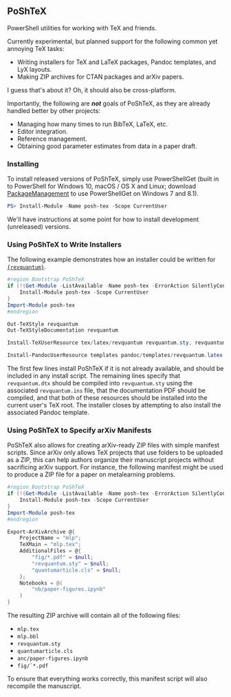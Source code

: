 ## PoShTeX ##

PowerShell utilities for working with TeX and friends.

Currently experimental, but planned support for the following common
yet annoying TeX tasks:

- Writing installers for TeX and LaTeX packages, Pandoc templates, and LyX layouts.
- Making ZIP archives for CTAN packages and arXiv papers.

I guess that's about it? Oh, it should also be cross-platform.

Importantly, the following are ***not*** goals of PoShTeX, as they are already
handled better by other projects:

- Managing how many times to run BibTeX, LaTeX, etc.
- Editor integration.
- Reference management.
- Obtaining good parameter estimates from data in a paper draft.

### Installing ###

To install released versions of PoShTeX, simply use PowerShellGet (built in to
PowerShell for Windows 10, macOS / OS X and Linux; download
[PackageManagement](https://www.microsoft.com/en-us/download/details.aspx?id=49186)
to use PowerShellGet on Windows 7 and 8.1).

```powershell
PS> Install-Module -Name posh-tex -Scope CurrentUser
```

We'll have instructions at some point for how to install development
(unreleased) versions.

### Using PoShTeX to Write Installers ###

The following example demonstrates how an installer
could be written for [``{revquantum}``](https://github.com/cgranade/revquantum).

```powershell
#region Bootstrap PoShTeX
if (!(Get-Module -ListAvailable -Name posh-tex -ErrorAction SilentlyContinue)) {
    Install-Module posh-tex -Scope CurrentUser
}
Import-Module posh-tex
#endregion

Out-TeXStyle revquantum
Out-TeXStyleDocumentation revquantum

Install-TeXUserResource tex/latex/revquantum revquantum.sty, revquantum.pdf

Install-PandocUserResource templates pandoc/templates/revquantum.latex -ErrorAction Continue
```

The first few lines install PoShTeX if it is not already available, and should be
included in any install script. The remaining lines specify that ``revquantum.dtx``
should be compiled into ``revquantum.sty`` using the associated ``revquantum.ins``
file, that the documentation PDF should be compiled, and that both of these
resources should be installed into the current user's TeX root. The installer
closes by attempting to also install the associated Pandoc template.

### Using PoShTeX to Specify arXiv Manifests ###

PoShTeX also allows for creating arXiv-ready ZIP files with simple manifest
scripts. Since arXiv only allows TeX projects that use folders to be uploaded as a ZIP,
this can help authors organize their manuscript projects without sacrificing arXiv
support. For instance, the following manifest might be used to produce a
ZIP file for a paper on metalearning problems.

```powershell
#region Bootstrap PoShTeX
if (!(Get-Module -ListAvailable -Name posh-tex -ErrorAction SilentlyContinue)) {
    Install-Module posh-tex -Scope CurrentUser
}
Import-Module posh-tex
#endregion

Export-ArXivArchive @{
    ProjectName = "mlp";
    TeXMain = "mlp.tex";
    AdditionalFiles = @{
        "fig/*.pdf" = $null;
        "revquantum.sty" = $null;
        "quantumarticle.cls" = $null;
    };
    Notebooks = @(
        "nb/paper-figures.ipynb"
    )
}
```

The resulting ZIP archive will contain all of the following files:

- ``mlp.tex``
- ``mlp.bbl``
- ``revquantum.sty``
- ``quantumarticle.cls``
- ``anc/paper-figures.ipynb``
- ``fig/`*.pdf``

To ensure that everything works correctly, this manifest script will also recompile the manuscript.
